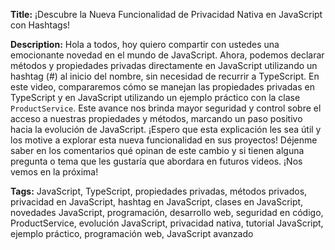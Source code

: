 **Title:** ¡Descubre la Nueva Funcionalidad de Privacidad Nativa en JavaScript con Hashtags!

**Description:** Hola a todos, hoy quiero compartir con ustedes una emocionante novedad en el mundo de JavaScript. Ahora, podemos declarar métodos y propiedades privadas directamente en JavaScript utilizando un hashtag (#) al inicio del nombre, sin necesidad de recurrir a TypeScript. En este video, compararemos cómo se manejan las propiedades privadas en TypeScript y en JavaScript utilizando un ejemplo práctico con la clase `ProductService`. Este avance nos brinda mayor seguridad y control sobre el acceso a nuestras propiedades y métodos, marcando un paso positivo hacia la evolución de JavaScript. ¡Espero que esta explicación les sea útil y los motive a explorar esta nueva funcionalidad en sus proyectos! Déjenme saber en los comentarios qué opinan de este cambio y si tienen alguna pregunta o tema que les gustaría que abordara en futuros videos. ¡Nos vemos en la próxima!

**Tags:** JavaScript, TypeScript, propiedades privadas, métodos privados, privacidad en JavaScript, hashtag en JavaScript, clases en JavaScript, novedades JavaScript, programación, desarrollo web, seguridad en código, ProductService, evolución JavaScript, privacidad nativa, tutorial JavaScript, ejemplo práctico, programación web, JavaScript avanzado